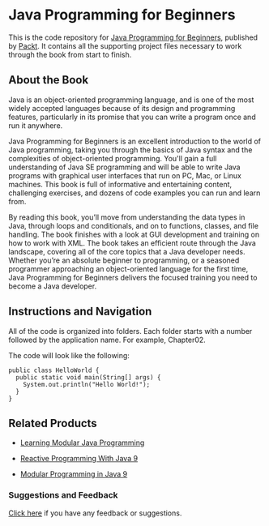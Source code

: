 # Java Programming for Beginners
This is the code repository for [Java Programming for Beginners](https://www.packtpub.com/application-development/java-programming-beginners?utm_source=github&utm_medium=repository&utm_campaign=9781788296298), published by [Packt](https://www.packtpub.com/?utm_source=github). It contains all the supporting project files necessary to work through the book from start to finish.
## About the Book
Java is an object-oriented programming language, and is one of the most widely accepted languages because of its design and programming features, particularly in its promise that you can write a program once and run it anywhere.

Java Programming for Beginners is an excellent introduction to the world of Java programming, taking you through the basics of Java syntax and the complexities of object-oriented programming. You'll gain a full understanding of Java SE programming and will be able to write Java programs with graphical user interfaces that run on PC, Mac, or Linux machines. This book is full of informative and entertaining content, challenging exercises, and dozens of code examples you can run and learn from.

By reading this book, you’ll move from understanding the data types in Java, through loops and conditionals, and on to functions, classes, and file handling. The book finishes with a look at GUI development and training on how to work with XML. The book takes an efficient route through the Java landscape, covering all of the core topics that a Java developer needs. Whether you’re an absolute beginner to programming, or a seasoned programmer approaching an object-oriented language for the first time, Java Programming for Beginners delivers the focused training you need to become a Java developer.

## Instructions and Navigation
All of the code is organized into folders. Each folder starts with a number followed by the application name. For example, Chapter02.



The code will look like the following:
```
public class HelloWorld {
  public static void main(String[] args) {
    System.out.println("Hello World!");
  }
}
```



## Related Products
* [Learning Modular Java Programming](https://www.packtpub.com/application-development/learning-modular-java-programming?utm_source=github&utm_medium=repository&utm_campaign=9781785888823)

* [Reactive Programming With Java 9](https://www.packtpub.com/application-development/reactive-programming-java-9?utm_source=github&utm_medium=repository&utm_campaign=9781787124233)

* [Modular Programming in Java 9](https://www.packtpub.com/application-development/modular-programming-java-9?utm_source=github&utm_medium=repository&utm_campaign=9781787126909)

### Suggestions and Feedback
[Click here](https://docs.google.com/forms/d/e/1FAIpQLSe5qwunkGf6PUvzPirPDtuy1Du5Rlzew23UBp2S-P3wB-GcwQ/viewform) if you have any feedback or suggestions.
